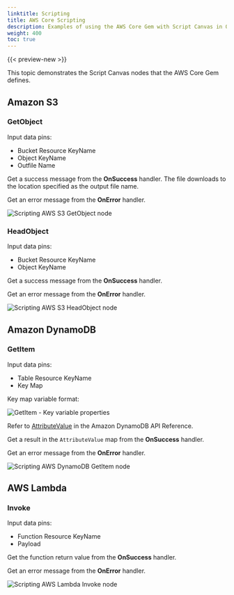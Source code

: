 ```yaml
---
linktitle: Scripting
title: AWS Core Scripting
description: Examples of using the AWS Core Gem with Script Canvas in Open 3D Engine (O3DE).
weight: 400
toc: true
---
```


{{< preview-new >}}

This topic demonstrates the Script Canvas nodes that the AWS Core Gem defines.

## Amazon S3

### GetObject

Input data pins:

* Bucket Resource KeyName
* Object KeyName
* Outfile Name

Get a success message from the **OnSuccess** handler. The file downloads to the location specified as the output file name.

Get an error message from the **OnError** handler.

![Scripting AWS S3 GetObject node](/images/user-guide/gems/reference/aws/aws-core/scripting-s3-get-object.png)

### HeadObject

Input data pins:

* Bucket Resource KeyName
* Object KeyName

Get a success message from the **OnSuccess** handler.

Get an error message from the **OnError** handler.

![Scripting AWS S3 HeadObject node](/images/user-guide/gems/reference/aws/aws-core/scripting-s3-head-object.png)

## Amazon DynamoDB

### GetItem

Input data pins:

* Table Resource KeyName
* Key Map

Key map variable format:

![GetItem - Key variable properties](/images/user-guide/gems/reference/aws/aws-core/scripting-dynamodb-get-item-key-variable.png)

Refer to [AttributeValue](https://docs.aws.amazon.com/amazondynamodb/latest/APIReference/API_AttributeValue.html) in the Amazon DynamoDB API Reference.

Get a result in the `AttributeValue` map from the **OnSuccess** handler.

Get an error message from the **OnError** handler.

![Scripting AWS DynamoDB GetItem node](/images/user-guide/gems/reference/aws/aws-core/scripting-dynamodb-get-item.png)

## AWS Lambda

### Invoke

Input data pins:

* Function Resource KeyName
* Payload

Get the function return value from the **OnSuccess** handler.

Get an error message from the **OnError** handler.

![Scripting AWS Lambda Invoke node](/images/user-guide/gems/reference/aws/aws-core/scripting-lambda-invoke.png)
